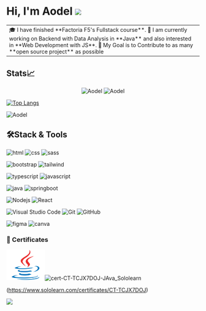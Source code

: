 # Hi, I'm Aodel <img src="https://github.com/TheDudeThatCode/TheDudeThatCode/blob/master/Assets/Hi.gif" width="29px">
<table>
  <tr>
    <td valign="center">
      🎓 I have finished **Factoria F5's Fullstack course**.
      🌱 I am currently working on Backend with Data Analysis in **Java** and also interested in **Web Development with JS**.
      🎯 My Goal is to Contribute to as many **open source project** as possible
    
  </tr>
  </table>
  
## Stats📈
<p align="center">
<img width="40%" src="https://github-readme-stats.vercel.app/api/top-langs?username=Aodel&show_icons=true&theme=dracula&title_color=ff8000&text_color=ffffff&bg_color=6a6a6a&locale=en&layout=compact&hide_border=true" alt="Aodel" /> 
<img width="48%" src="https://github-readme-stats.vercel.app/api?username=Aodel&show_icons=true&theme=dracula&title_color=ff8000&text_color=ffffff&bg_color=6a6a6a&locale=en&hide_border=true" alt="Aodel" />
  
[![Top Langs](https://github-readme-stats.vercel.app/api/top-langs/?username=Aodel&layout=compact)](https://github.com/Aodel/github-readme-stats)
  
<img width="48%" src="https://github-readme-streak-stats.herokuapp.com/?user=Aodel&theme=highcontrast&hide_border=true" alt="Aodel" />
</p>

## 🛠️Stack & Tools

![html](https://img.shields.io/badge/HTML5-E34F26?style=for-the-badge&logo=html5&logoColor=white)
![css](https://img.shields.io/badge/CSS3-1572B6?style=for-the-badge&logo=css3&logoColor=white)
![sass](https://img.shields.io/badge/SASS-CC6699?style=for-the-badge&logo=sass&logoColor=white)

![bootstrap](https://img.shields.io/badge/Bootstrap-563D7C?style=for-the-badge&logo=bootstrap&logoColor=white)
![tailwind](https://img.shields.io/badge/tailwind-38bdf8?style=for-the-badge&logo=tailwind&logoColor=white)

![typescript](https://img.shields.io/badge/TypeScript-3178C6?style=for-the-badge&logo=typescript&logoColor=white)
![javascript](https://img.shields.io/badge/JavaScript-323330?style=for-the-badge&logo=javascript&logoColor=F7DF1E)

![java](https://img.shields.io/badge/Java-9b9b9b?style=for-the-badge&logo=java&logoColor=black)
![springboot](https://img.shields.io/badge/springboot-84cc16?style=for-the-badge&logo=springboot&logoColor=white)

![Nodejs](https://img.shields.io/badge/-Nodejs-339933?style=flat-square&logo=Node.js&logoColor=white)
![React](https://img.shields.io/badge/-React-61DAFB?style=flat-square&logo=react&logoColor=black)

![Visual Studio Code](https://img.shields.io/badge/-VSCode-007ACC?style=flat-square&logo=visual-studio-code&logoColor=white)
![Git](https://img.shields.io/badge/-Git-black?style=flat-square&logo=git)
![GitHub](https://img.shields.io/badge/-GitHub-181717?style=flat-square&logo=github)

![figma](https://img.shields.io/badge/figma-000000?style=for-the-badge&logo=figma&logoColor=white)
![canva](https://img.shields.io/badge/canva-00C4CC?style=for-the-badge&logo=canva&logoColor=white)


### 📜 Certificates

 <img src="https://raw.githubusercontent.com/devicons/devicon/master/icons/java/java-original.svg"
   alt="java" width="100" height="80" style="max-width: 100%;">![cert-CT-TCJX7DOJ-JAva_Sololearn](https://user-images.githubusercontent.com/99249010/189304397-fd12ba80-7c9c-4d0f-b8ee-431215a66de1.png)

 (https://www.sololearn.com/certificates/CT-TCJX7DOJ) 


<img src="https://github.com/TheDudeThatCode/TheDudeThatCode/blob/db8f1cbd38ac0ae2a08f36f961096dbd59a02393/Assets/Developer.gif" width="59px;">


